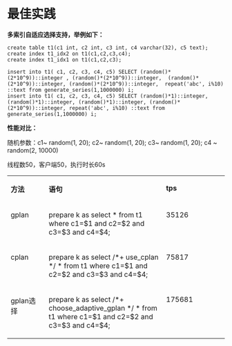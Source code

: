 # 最佳实践

**多索引自适应选择支持，举例如下：**

```
create table t1(c1 int, c2 int, c3 int, c4 varchar(32), c5 text);
create index t1_idx2 on t1(c1,c2,c3,c4);
create index t1_idx1 on t1(c1,c2,c3);

insert into t1( c1, c2, c3, c4, c5) SELECT (random()*(2*10^9))::integer , (random()*(2*10^9))::integer,  (random()*(2*10^9))::integer, (random()*(2*10^9))::integer,  repeat('abc', i%10) ::text from generate_series(1,1000000) i;
insert into t1( c1, c2, c3, c4, c5) SELECT (random()*1)::integer, (random()*1)::integer, (random()*1)::integer, (random()*(2*10^9))::integer, repeat('abc', i%10) ::text from generate_series(1,1000000) i;
```

**性能对比：**

随机参数：c1\~ random\(1, 20\); c2\~ random\(1, 20\); c3\~ random\(1, 20\); c4 \~ random\(2, 10000\)

线程数50，客户端50，执行时长60s

<a name="table6759144874117"></a>
<table><tbody><tr id="row3782174844119"><td class="cellrowborder" valign="top" width="17.48%"><p id="p1878244813413"><a name="p1878244813413"></a><a name="p1878244813413"></a><strong id="b1378244884113"><a name="b1378244884113"></a><a name="b1378244884113"></a>方法</strong></p>
</td>
<td class="cellrowborder" valign="top" width="53.949999999999996%"><p id="p1678311483417"><a name="p1678311483417"></a><a name="p1678311483417"></a><strong id="b17783548144116"><a name="b17783548144116"></a><a name="b17783548144116"></a>语句</strong></p>
</td>
<td class="cellrowborder" valign="top" width="28.57%"><p id="p778384815418"><a name="p778384815418"></a><a name="p778384815418"></a><strong id="b1878314486412"><a name="b1878314486412"></a><a name="b1878314486412"></a>tps</strong></p>
</td>
</tr>
<tr id="row478394819418"><td class="cellrowborder" valign="top" width="17.48%"><p id="p1078315489415"><a name="p1078315489415"></a><a name="p1078315489415"></a>gplan</p>
</td>
<td class="cellrowborder" valign="top" width="53.949999999999996%"><p id="p8783154864112"><a name="p8783154864112"></a><a name="p8783154864112"></a>prepare k as select * from t1 where c1=$1 and c2=$2 and c3=$3 and c4=$4;</p>
</td>
<td class="cellrowborder" valign="top" width="28.57%"><p id="p137831148104112"><a name="p137831148104112"></a><a name="p137831148104112"></a>35126</p>
</td>
</tr>
<tr id="row978394834114"><td class="cellrowborder" valign="top" width="17.48%"><p id="p1778316481415"><a name="p1778316481415"></a><a name="p1778316481415"></a>cplan</p>
</td>
<td class="cellrowborder" valign="top" width="53.949999999999996%"><p id="p478314834116"><a name="p478314834116"></a><a name="p478314834116"></a>prepare k as select /*+ use_cplan */ * from t1 where c1=$1 and c2=$2 and c3=$3 and c4=$4;</p>
</td>
<td class="cellrowborder" valign="top" width="28.57%"><p id="p0783184812414"><a name="p0783184812414"></a><a name="p0783184812414"></a>75817</p>
</td>
</tr>
<tr id="row878324810415"><td class="cellrowborder" valign="top" width="17.48%"><p id="p19783204884113"><a name="p19783204884113"></a><a name="p19783204884113"></a>gplan选择</p>
</td>
<td class="cellrowborder" valign="top" width="53.949999999999996%"><p id="p778354834119"><a name="p778354834119"></a><a name="p778354834119"></a>prepare k as select /*+ choose_adaptive_gplan */ * from t1 where c1=$1 and c2=$2 and c3=$3 and c4=$4;</p>
</td>
<td class="cellrowborder" valign="top" width="28.57%"><p id="p16783174894111"><a name="p16783174894111"></a><a name="p16783174894111"></a>175681</p>
</td>
</tr>
</tbody>
</table>

